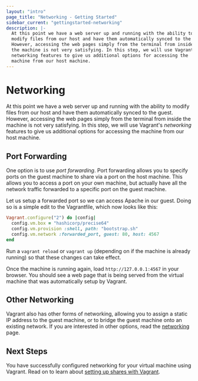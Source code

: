 ```yaml
---
layout: "intro"
page_title: "Networking - Getting Started"
sidebar_current: "gettingstarted-networking"
description: |-
  At this point we have a web server up and running with the ability to
  modify files from our host and have them automatically synced to the guest.
  However, accessing the web pages simply from the terminal from inside
  the machine is not very satisfying. In this step, we will use Vagrant's
  networking features to give us additional options for accessing the
  machine from our host machine.
---
```


# Networking

At this point we have a web server up and running with the ability to
modify files from our host and have them automatically synced to the guest.
However, accessing the web pages simply from the terminal from inside
the machine is not very satisfying. In this step, we will use Vagrant's
_networking_ features to give us additional options for accessing the
machine from our host machine.

## Port Forwarding

One option is to use _port forwarding_. Port forwarding allows you to
specify ports on the guest machine to share via a port on the host machine.
This allows you to access a port on your own machine, but actually have
all the network traffic forwarded to a specific port on the guest machine.

Let us setup a forwarded port so we can access Apache in our guest. Doing so
is a simple edit to the Vagrantfile, which now looks like this:

```ruby
Vagrant.configure("2") do |config|
  config.vm.box = "hashicorp/precise64"
  config.vm.provision :shell, path: "bootstrap.sh"
  config.vm.network :forwarded_port, guest: 80, host: 4567
end
```

Run a `vagrant reload` or `vagrant up` (depending on if the machine
is already running) so that these changes can take effect.

Once the machine is running again, load `http://127.0.0.1:4567` in
your browser. You should see a web page that is being served from
the virtual machine that was automatically setup by Vagrant.

## Other Networking

Vagrant also has other forms of networking, allowing you to assign
a static IP address to the guest machine, or to bridge the guest
machine onto an existing network. If you are interested in other options,
read the [networking](/docs/networking/) page.

## Next Steps

You have successfully configured networking for your virtual machine using
Vagrant. Read on to learn about
[setting up shares with Vagrant](/intro/getting-started/share.html).
